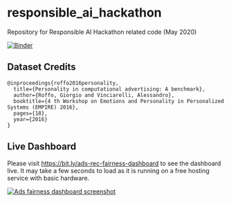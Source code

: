 # responsible_ai_hackathon
Repository for Responsible AI Hackathon related code (May 2020)

[![Binder](https://mybinder.org/badge_logo.svg)](https://mybinder.org/v2/gh/salilkanitkar/responsible_ai_hackathon/master?filepath=models%2Fbasic-model%2Fnn-model.ipynb)

## Dataset Credits
```
@inproceedings{roffo2016personality,
  title={Personality in computational advertising: A benchmark},
  author={Roffo, Giorgio and Vinciarelli, Alessandro},
  booktitle={4 th Workshop on Emotions and Personality in Personalized Systems (EMPIRE) 2016},
  pages={18},
  year={2016}
}
```

## Live Dashboard

Please visit https://bit.ly/ads-rec-fairness-dashboard to see the dashboard live. It may take a few seconds to load as it is running on a free hosting service with basic hardware.

<a href="https://bit.ly/ads-rec-fairness-dashboard" target="_blank" rel="noopener noreferrer"><img src="https://i.imgur.com/ZQ26GxH.png" alt="Ads fairness dashboard screenshot" target="_blank" /></a>